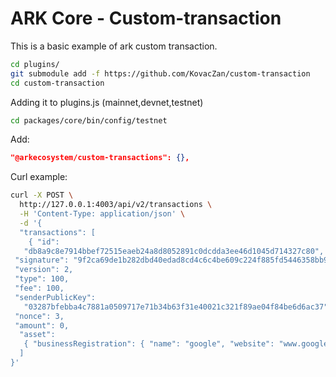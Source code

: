 # ARK Core - Custom-transaction

This is a basic example of ark custom transaction.

```bash
cd plugins/
git submodule add -f https://github.com/KovacZan/custom-transaction
cd custom-transaction
```

Adding it to plugins.js (mainnet,devnet,testnet)

```bash
cd packages/core/bin/config/testnet
```
Add:

```json
"@arkecosystem/custom-transactions": {},
```

Curl example:

```bash
curl -X POST \
  http://127.0.0.1:4003/api/v2/transactions \
  -H 'Content-Type: application/json' \
  -d '{
  "transactions": [
    { "id":
   "db8a9c8e7914bbef72515eaeb24a8d8052891c0dcdda3ee46d1045d714327c80",
 "signature": "9f2ca69de1b282dbd40edad8cd4c6c4be609c224f885fd5446358bb9d0602452a1ab9866c9755985f2be90c065bcfa767cc63bd10152040e227f4298dab17dba",
 "version": 2,
 "type": 100,
 "fee": 100,
 "senderPublicKey":
   "03287bfebba4c7881a0509717e71b34b63f31e40021c321f89ae04f84be6d6ac37",
 "nonce": 3,
 "amount": 0,
  "asset":
   { "businessRegistration": { "name": "google", "website": "www.google.com"} } }
  ]
}'
```
